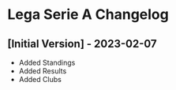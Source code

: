 # Lega Serie A Changelog

## [Initial Version] - 2023-02-07

- Added Standings
- Added Results
- Added Clubs
